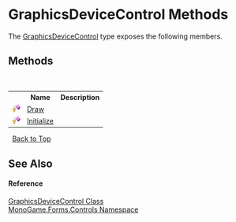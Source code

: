 # GraphicsDeviceControl Methods
 

The <a href="770e635d-4558-8f1d-4b1f-0020f03cd5ee">GraphicsDeviceControl</a> type exposes the following members.


## Methods
&nbsp;<table><tr><th></th><th>Name</th><th>Description</th></tr><tr><td>![Protected method](media/protmethod.gif "Protected method")</td><td><a href="1c6966f2-546c-326c-b1d1-8833fb97d95b">Draw</a></td><td /></tr><tr><td>![Protected method](media/protmethod.gif "Protected method")</td><td><a href="aece9561-12d9-1960-1743-546da8cb488f">Initialize</a></td><td /></tr></table>&nbsp;
<a href="#graphicsdevicecontrol-methods">Back to Top</a>

## See Also


#### Reference
<a href="770e635d-4558-8f1d-4b1f-0020f03cd5ee">GraphicsDeviceControl Class</a><br /><a href="8f23f06b-3612-edfa-0d1a-0a586d1c5911">MonoGame.Forms.Controls Namespace</a><br />